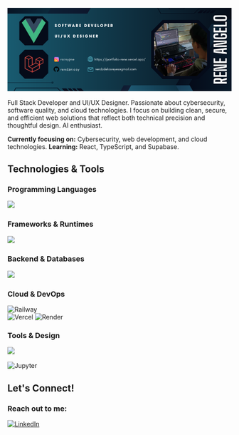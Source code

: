 <p align="center">
  <img src="https://github.com/rendznicoy/rendznicoy/blob/main/FBBG.png" alt="Profile Banner" />
</p>

Full Stack Developer and UI/UX Designer. Passionate about cybersecurity, software quality, and cloud technologies. I focus on building clean, secure, and efficient web solutions that reflect both technical precision and thoughtful design. AI enthusiast.

**Currently focusing on:** Cybersecurity, web development, and cloud technologies.
**Learning:** React, TypeScript, and Supabase. 

## Technologies & Tools

<h3 align="left">Programming Languages</h3>
<p align="left">
  <a href="https://skillicons.dev">
    <img src="https://skillicons.dev/icons?i=js,python,php" />
  </a>
</p>

<h3 align="left">Frameworks & Runtimes</h3>
<p align="left">
  <a href="https://skillicons.dev">
    <img src="https://skillicons.dev/icons?i=nodejs,vue,laravel,bootstrap,tailwind" />
  </a>
</p>

<h3 align="left">Backend & Databases</h3>
<p align="left">
  <a href="https://skillicons.dev">
    <img src="https://skillicons.dev/icons?i=mysql,firebase" />
  </a>
</p>

<h3 align="left">Cloud & DevOps</h3>

![Railway](https://img.shields.io/badge/Railway-0B0D0E?style=for-the-badge&logo=railway&logoColor=white)  
![Vercel](https://img.shields.io/badge/Vercel-000000?style=for-the-badge&logo=vercel&logoColor=white)
![Render](https://img.shields.io/badge/Render-000000?style=for-the-badge&logo=render&logoColor=white)

<h3 align="left">Tools & Design</h3>
<p align="left">
  <a href="https://skillicons.dev">
    <img src="https://skillicons.dev/icons?i=git,github,figma,postman,photoshop" />
  </a>
</p>

![Jupyter](https://img.shields.io/badge/Jupyter-F37626?style=for-the-badge&logo=jupyter&logoColor=white) 

## Let's Connect!

<h3 align="left">Reach out to me:</h3>
<p align="left">
  <a href="https://www.linkedin.com/in/rainyjane/" target="_blank">
    <img src="https://skillicons.dev/icons?i=linkedin" alt="LinkedIn"/>
  </a>
</p> 
